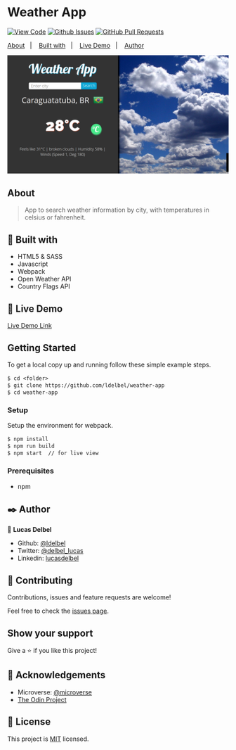 # Weather App

[![View Code](https://img.shields.io/badge/View%20-Code-green)]()
[![Github Issues](https://img.shields.io/badge/GitHub-Issues-orange)]()
[![GitHub Pull Requests](https://img.shields.io/badge/GitHub-Pull%20Requests-blue)]()

<a text-align="center" href="#about">About</a>&nbsp;&nbsp;&nbsp;|&nbsp;&nbsp;&nbsp;
<a href="#with">Built with</a>&nbsp;&nbsp;&nbsp;|&nbsp;&nbsp;&nbsp;
<a href="#ldl">Live Demo</a>&nbsp;&nbsp;&nbsp;|&nbsp;&nbsp;&nbsp;
<a href="#author">Author</a>

![screenshot](./app_screenshot.png)

## About <a name = "about"></a>

> App to search weather information by city, with temperatures in celsius or fahrenheit.

## 🔧 Built with<a name = "with"></a>

- HTML5 & SASS
- Javascript
- Webpack
- Open Weather API
- Country Flags API

## 🔴 Live Demo <a name = "ldl"></a>

[Live Demo Link](https://raw.githack.com/ldelbel/weather-app/feature/app/dist/index.html)


## Getting Started

To get a local copy up and running follow these simple example steps.

```
$ cd <folder>
$ git clone https://github.com/ldelbel/weather-app
$ cd weather-app

```

### Setup

Setup the environment for webpack.

```
$ npm install
$ npm run build
$ npm start  // for live view

```

### Prerequisites

- npm

## ✒️  Author <a name = "author"></a>

👤 **Lucas Delbel**

- Github: [@ldelbel](https://github.com/ldelbel)
- Twitter: [@delbel_lucas](https://twitter.com/delbel_lucas)
- Linkedin: [lucasdelbel](https://www.linkedin.com/in/lucasdelbel/)


## 🤝 Contributing

Contributions, issues and feature requests are welcome!

Feel free to check the [issues page](issues/).

## Show your support

Give a ⭐️ if you like this project!

## :clap: Acknowledgements

- Microverse: [@microverse](https://www.microverse.org/)
- [The Odin Project](https://www.theodinproject.com/courses/javascript/lessons/weather-app)

## 📝 License

This project is [MIT](lic.url) licensed.
